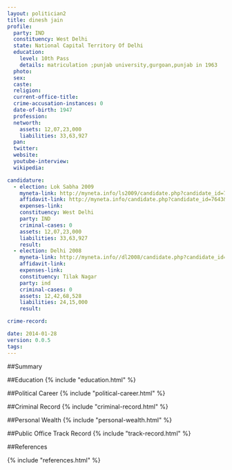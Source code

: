 ```yaml
---
layout: politician2
title: dinesh jain
profile: 
  party: IND
  constituency: West Delhi
  state: National Capital Territory Of Delhi
  education: 
    level: 10th Pass
    details: matriculation ;punjab university,gurgoan,punjab in 1963
  photo: 
  sex: 
  caste: 
  religion: 
  current-office-title: 
  crime-accusation-instances: 0
  date-of-birth: 1947
  profession: 
  networth: 
    assets: 12,07,23,000
    liabilities: 33,63,927
  pan: 
  twitter: 
  website: 
  youtube-interview: 
  wikipedia: 

candidature: 
  - election: Lok Sabha 2009
    myneta-link: http://myneta.info/ls2009/candidate.php?candidate_id=7643
    affidavit-link: http://myneta.info/candidate.php?candidate_id=7643&scan=original
    expenses-link: 
    constituency: West Delhi 
    party: IND
    criminal-cases: 0
    assets: 12,07,23,000
    liabilities: 33,63,927
    result:  
  - election: Delhi 2008
    myneta-link: http://myneta.info//dl2008/candidate.php?candidate_id=805
    affidavit-link: 
    expenses-link: 
    constituency: Tilak Nagar 
    party: ind
    criminal-cases: 0
    assets: 12,42,68,528
    liabilities: 24,15,000
    result:  

crime-record: 

date: 2014-01-28
version: 0.0.5
tags: 
---
```

##Summary


##Education
{% include "education.html" %}


##Political Career
{% include "political-career.html" %}


##Criminal Record
{% include "criminal-record.html" %}


##Personal Wealth
{% include "personal-wealth.html" %}


##Public Office Track Record
{% include "track-record.html" %}


##References


{% include "references.html" %}